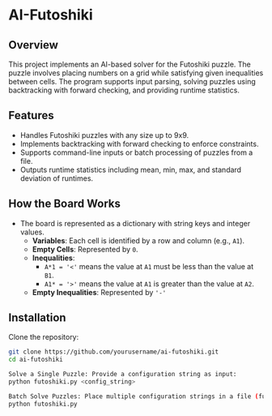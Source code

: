 # **AI-Futoshiki**

## **Overview**
This project implements an AI-based solver for the Futoshiki puzzle. The puzzle involves placing numbers on a grid while satisfying given inequalities between cells. The program supports input parsing, solving puzzles using backtracking with forward checking, and providing runtime statistics.

## **Features**
- Handles Futoshiki puzzles with any size up to 9x9.
- Implements backtracking with forward checking to enforce constraints.
- Supports command-line inputs or batch processing of puzzles from a file.
- Outputs runtime statistics including mean, min, max, and standard deviation of runtimes.

## **How the Board Works**
- The board is represented as a dictionary with string keys and integer values.
  - **Variables**: Each cell is identified by a row and column (e.g., `A1`).
  - **Empty Cells**: Represented by `0`.
  - **Inequalities**:
    - `A*1 = '<'` means the value at `A1` must be less than the value at `B1`.
    - `A1* = '>'` means the value at `A1` is greater than the value at `A2`.
  - **Empty Inequalities**: Represented by `'-'`

## **Installation**
Clone the repository:
```bash
git clone https://github.com/yourusername/ai-futoshiki.git
cd ai-futoshiki

Solve a Single Puzzle: Provide a configuration string as input:
python futoshiki.py <config_string>

Batch Solve Puzzles: Place multiple configuration strings in a file (futoshiki_start.txt) and run:
python futoshiki.py

